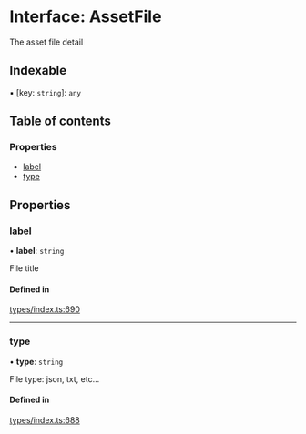 # Interface: AssetFile

The asset file detail

## Indexable

▪ [key: `string`]: `any`

## Table of contents

### Properties

- [label](AssetFile.md#label)
- [type](AssetFile.md#type)

## Properties

### label

• **label**: `string`

File title

#### Defined in

[types/index.ts:690](https://github.com/nevermined-io/react-components/blob/799d5c9/catalog/src/types/index.ts#L690)

___

### type

• **type**: `string`

File type: json, txt, etc...

#### Defined in

[types/index.ts:688](https://github.com/nevermined-io/react-components/blob/799d5c9/catalog/src/types/index.ts#L688)
